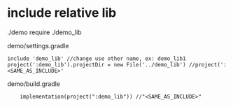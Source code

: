 # include relative lib

./demo require ./demo_lib

demo/settings.gradle
```
include 'demo_lib' //change use other name, ex: demo_lib1
project(':demo_lib').projectDir = new File('../demo_lib') //project(':<SAME_AS_INCLUDE>'

```

demo/build.gradle
```
	implementation(project(":demo_lib")) //"<SAME_AS_INCLUDE>"
```
